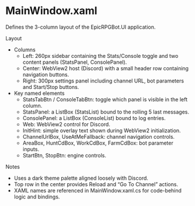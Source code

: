 # MainWindow.xaml

Defines the 3-column layout of the EpicRPGBot.UI application.

Layout
- Columns
  - Left: 260px sidebar containing the Stats/Console toggle and two content panels (StatsPanel, ConsolePanel).
  - Center: WebView2 host (Discord) with a small header row containing navigation buttons.
  - Right: 300px settings panel including channel URL, bot parameters and Start/Stop buttons.
- Key named elements
  - StatsTabBtn / ConsoleTabBtn: toggle which panel is visible in the left column.
  - StatsPanel: a ListBox (StatsList) bound to the rolling 5 last messages.
  - ConsolePanel: a ListBox (ConsoleList) bound to log entries.
  - Web: WebView2 control for Discord.
  - InitHint: simple overlay text shown during WebView2 initialization.
  - ChannelUrlBox, UseAtMeFallback: channel navigation controls.
  - AreaBox, HuntCdBox, WorkCdBox, FarmCdBox: bot parameter inputs.
  - StartBtn, StopBtn: engine controls.

Notes
- Uses a dark theme palette aligned loosely with Discord.
- Top row in the center provides Reload and “Go To Channel” actions.
- XAML names are referenced in MainWindow.xaml.cs for code-behind logic and bindings.